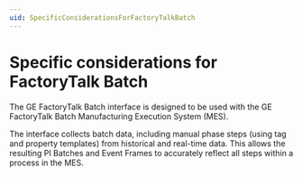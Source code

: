 ```yaml
---
uid: SpecificConsiderationsForFactoryTalkBatch
---
```


# Specific considerations for FactoryTalk Batch

The GE FactoryTalk Batch interface is designed to be used with the GE FactoryTalk Batch Manufacturing Execution System (MES). 

The interface collects batch data, including manual phase steps (using tag and property templates) from historical and real-time data. This allows the resulting PI Batches and Event Frames to accurately reflect all steps within a process in the MES.

